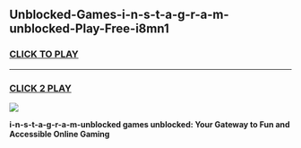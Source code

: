 
## Unblocked-Games-i-n-s-t-a-g-r-a-m-unblocked-Play-Free-i8mn1
<h3>
<a href="https://premium76.site?title=i-n-s-t-a-g-r-a-m-unblocked&ref=23A">CLICK TO PLAY</a></h3>
<hr>

<h3>
<a href="https://premium76.site?title=i-n-s-t-a-g-r-a-m-unblocked&ref=23A">CLICK 2 PLAY</a>
  
</h3>

<a href="https://premium76.site?title=i-n-s-t-a-g-r-a-m-unblocked&ref=23A"><img src="https://clearcache.store/games.png"></a>


**i-n-s-t-a-g-r-a-m-unblocked games unblocked: Your Gateway to Fun and Accessible Online Gaming**
